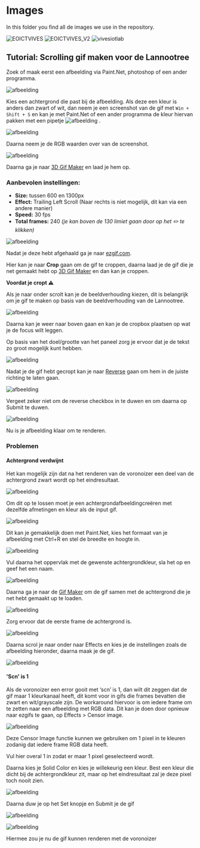 # Images

In this folder you find all de images we use in the repository.

![EOICTVIVES](https://user-images.githubusercontent.com/71697142/222718432-d3345379-1384-4fd0-916a-3d61b71f73a9.gif)
![EOICTVIVES_V2](https://user-images.githubusercontent.com/71697142/221525904-182d7f6c-9854-4e3e-b6c9-7c4dd5f8f4ae.gif)
![vivesiotlab](https://user-images.githubusercontent.com/71697142/222718435-460f1383-9e7d-4f69-ad09-9166bd40633a.gif)

## Tutorial: Scrolling gif maken voor de Lannootree

Zoek of maak eerst een afbeelding via Paint.Net, photoshop of een ander programma.

![afbeelding](https://user-images.githubusercontent.com/71697142/222714019-9f902073-b4f4-4c79-9c31-6258a6381337.png)

Kies een achtergrond die past bij de afbeelding. Als deze een kleur is anders dan zwart of wit, dan neem je een screenshot van de gif met `Win + Shift + S` en kan je met Paint.Net of een ander programma de kleur hiervan pakken met een pipetje ![afbeelding](https://user-images.githubusercontent.com/71697142/222718234-54c56caa-4fdd-4f9d-950f-116a1297d8a0.png)
.

![afbeelding](https://user-images.githubusercontent.com/71697142/222717431-69e54bd5-0f7a-471c-bdfc-d4e05b26572e.png)

Daarna neem je de RGB waarden over van de screenshot.

![afbeelding](https://user-images.githubusercontent.com/71697142/222717708-11e4a0c2-17f8-4af0-826e-944b5b5e69ac.png)

Daarna ga je naar [3D Gif Maker](https://www.3dgifmaker.com/) en laad je hem op.

### Aanbevolen instellingen:

* **Size:** tussen 600 en 1300px
* **Effect:** Trailing Left Scroll (Naar rechts is niet mogelijk, dit kan via een andere manier)
* **Speed:** 30 fps
* **Total frames:** 240 *(je kan boven de 130 limiet gaan door op het :pencil2: te klikken)* 

![afbeelding](https://user-images.githubusercontent.com/71697142/222714649-1a840c32-9ea2-40ce-8e87-ffe39c1f93e2.png)

Nadat je deze hebt afgehaald ga je naar [ezgif.com](https://ezgif.com/crop).

Hier kan je naar **Crop** gaan om de gif te croppen, daarna laad je de gif die je net gemaakt hebt op [3D Gif Maker](https://www.3dgifmaker.com/) en dan kan je croppen.

**Voordat je cropt :warning:**

Als je naar onder scrolt kan je de beeldverhouding kiezen, dit is belangrijk om je gif te maken op basis van de beeldverhouding van de Lannootree.

![afbeelding](https://user-images.githubusercontent.com/71697142/222715023-10c9f088-8a11-4ebf-a816-1e306bb3b420.png)

Daarna kan je weer naar boven gaan en kan je de cropbox plaatsen op wat je de focus wilt leggen.

Op basis van het doel/grootte van het paneel zorg je ervoor dat je de tekst zo groot mogelijk kunt hebben.

![afbeelding](https://user-images.githubusercontent.com/71697142/222715064-7895e633-4623-45aa-a59e-e6f4944536f3.png)

Nadat je de gif hebt gecropt kan je naar [Reverse](https://ezgif.com/reverse) gaan om hem in de juiste richting te laten gaan. 

![afbeelding](https://user-images.githubusercontent.com/71697142/222715363-5f9cf180-9d65-446f-a5e7-54858e73a7dc.png)

Vergeet zeker niet om de reverse checkbox in te duwen en om daarna op Submit te duwen.

![afbeelding](https://user-images.githubusercontent.com/71697142/222715432-585ae60f-0b13-40ee-b8a6-cfab03fe3868.png)

Nu is je afbeelding klaar om te renderen.

### Problemen

#### Achtergrond verdwijnt

Het kan mogelijk zijn dat na het renderen van de voronoizer een deel van de achtergrond zwart wordt op het eindresultaat. 

![afbeelding](https://user-images.githubusercontent.com/71697142/222715802-5a20f37f-be9d-4fbe-a9ed-c747476f2571.png)

Om dit op te lossen moet je een achtergrondafbeeldingcreëren met dezelfde afmetingen en kleur als de input gif.

![afbeelding](https://user-images.githubusercontent.com/71697142/222715847-28a2213a-6e89-428e-a92c-a95cdb696997.png)

Dit kan je gemakkelijk doen met Paint.Net, kies het formaat van je afbeelding met Ctrl+R en stel de breedte en hoogte in.

![afbeelding](https://user-images.githubusercontent.com/71697142/222716006-7ea98116-c2bb-4012-aefc-c9747ca9f633.png)

Vul daarna het oppervlak met de gewenste achtergrondkleur, sla het op en geef het een naam. 

![afbeelding](https://user-images.githubusercontent.com/71697142/222716056-b2f55209-9780-4be9-af33-6df3e8989618.png)

Daarna ga je naar de [Gif Maker](https://ezgif.com/maker) om de gif samen met de achtergrond die je net hebt gemaakt up te loaden. 

![afbeelding](https://user-images.githubusercontent.com/71697142/222716146-fbed0e8e-c323-42f9-9ac3-493c82bad516.png)

Zorg ervoor dat de eerste frame de achtergrond is. 

![afbeelding](https://user-images.githubusercontent.com/71697142/222716330-14501186-3035-41ad-9aa9-fcbba7c9b609.png)

Daarna scrol je naar onder naar Effects en kies je de instellingen zoals de afbeelding hieronder, daarna maak je de gif.

![afbeelding](https://user-images.githubusercontent.com/71697142/222716362-2aefa099-5b31-4400-926f-e41b4e1ae7b1.png)

#### 'Scn' is 1

Als de voronoizer een error gooit met ‘scn’ is 1, dan wilt dit zeggen dat de gif maar 1 kleurkanaal heeft, dit komt voor in gifs die frames bevatten die zwart en wit/grayscale zijn. De workaround hiervoor is om iedere frame om te zetten naar een afbeelding met RGB data. Dit kan je doen door opnieuw naar ezgifs te gaan, op Effects > Censor image.

![afbeelding](https://user-images.githubusercontent.com/71697142/222716472-be03ec3f-1360-46cb-9c1c-36cf23676828.png)

Deze Censor Image functie kunnen we gebruiken om 1 pixel in te kleuren zodanig dat iedere frame RGB data heeft.

Vul hier overal 1 in zodat er maar 1 pixel geselecteerd wordt.

Daarna kies je Solid Color en kies je willekeurig een kleur. Best een kleur die dicht bij de achtergrondkleur zit, maar op het eindresultaat zal je deze pixel toch nooit zien.

![afbeelding](https://user-images.githubusercontent.com/71697142/222716585-0f27a27c-727f-4bad-ab79-4054c6f42262.png)

Daarna duw je op het Set knopje en Submit je de gif 

![afbeelding](https://user-images.githubusercontent.com/71697142/222716649-b67c937a-33e0-43a2-84ba-7352b3dd445b.png)


![afbeelding](https://user-images.githubusercontent.com/71697142/222716630-adb6be91-4532-47e5-b583-3754cc67f059.png)

Hiermee zou je nu de gif kunnen renderen met de voronoizer
